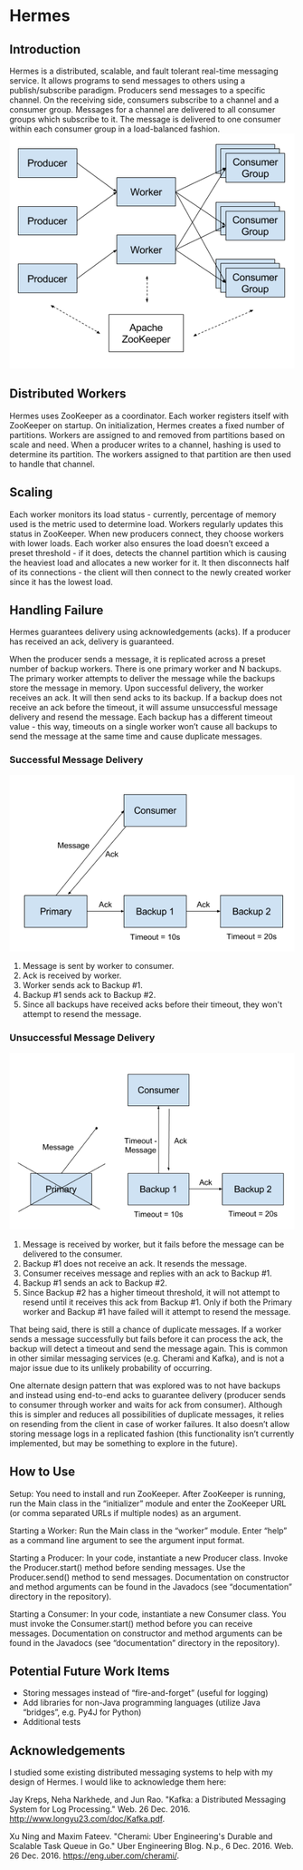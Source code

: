 # Hermes

## Introduction
Hermes is a distributed, scalable, and fault tolerant real-time messaging service. It allows programs to send messages to others using a publish/subscribe paradigm. Producers send messages to a specific channel. On the receiving side, consumers subscribe to a channel and a consumer group. Messages for a channel are delivered to all consumer groups which subscribe to it. The message is delivered to one consumer within each consumer group in a load-balanced fashion.
![alt tag](https://raw.githubusercontent.com/mark-g-y/hermes/master/documentation/img/architecture.png)

## Distributed Workers
Hermes uses ZooKeeper as a coordinator. Each worker registers itself with ZooKeeper on startup. On initialization, Hermes creates a fixed number of partitions. Workers are assigned to and removed from partitions based on scale and need. When a producer writes to a channel, hashing is used to determine its partition. The workers assigned to that partition are then used to handle that channel.

## Scaling
Each worker monitors its load status - currently, percentage of memory used is the metric used to determine load. Workers regularly updates this status in ZooKeeper. When new producers connect, they choose workers with lower loads. Each worker also ensures the load doesn’t exceed a preset threshold - if it does, detects the channel partition which is causing the heaviest load and allocates a new worker for it. It then disconnects half of its connections - the client will then connect to the newly created worker since it has the lowest load.

## Handling Failure
Hermes guarantees delivery using acknowledgements (acks). If a producer has received an ack, delivery is guaranteed. 

When the producer sends a message, it is replicated across a preset number of backup workers. There is one primary worker and N backups. The primary worker attempts to deliver the message while the backups store the message in memory. Upon successful delivery, the worker receives an ack. It will then send acks to its backup. If a backup does not receive an ack before the timeout, it will assume unsuccessful message delivery and resend the message. Each backup has a different timeout value - this way, timeouts on a single worker won’t cause all backups to send the message at the same time and cause duplicate messages.

### Successful Message Delivery
![alt tag](https://raw.githubusercontent.com/mark-g-y/hermes/master/documentation/img/success_send.png)

1. Message is sent by worker to consumer.
2. Ack is received by worker.
3. Worker sends ack to Backup #1.
4. Backup #1 sends ack to Backup #2.
5. Since all backups have received acks before their timeout, they won't attempt to resend the message.

### Unsuccessful Message Delivery
![alt tag](https://raw.githubusercontent.com/mark-g-y/hermes/master/documentation/img/unsuccess_send.png)

1. Message is received by worker, but it fails before the message can be delivered to the consumer.
2. Backup #1 does not receive an ack. It resends the message.
3. Consumer receives message and replies with an ack to Backup #1.
4. Backup #1 sends an ack to Backup #2.
5. Since Backup #2 has a higher timeout threshold, it will not attempt to resend until it receives this ack from Backup #1. Only if both the Primary worker and Backup #1 have failed will it attempt to resend the message.

That being said, there is still a chance of duplicate messages. If a worker sends a message successfully but fails before it can process the ack, the backup will detect a timeout and send the message again. This is common in other similar messaging services (e.g. Cherami and Kafka), and is not a major issue due to its unlikely probability of occurring.

One alternate design pattern that was explored was to not have backups and instead using end-to-end acks to guarantee delivery (producer sends to consumer through worker and waits for ack from consumer). Although this is simpler and reduces all possibilities of duplicate messages, it relies on resending from the client in case of worker failures. It also doesn’t allow storing message logs in a replicated fashion (this functionality isn’t currently implemented, but may be something to explore in the future).

## How to Use
Setup: You need to install and run ZooKeeper. After ZooKeeper is running, run the Main class in the “initializer” module and enter the ZooKeeper URL (or comma separated URLs if multiple nodes) as an argument.

Starting a Worker: Run the Main class in the “worker” module. Enter “help” as a command line argument to see the argument input format.

Starting a Producer: In your code, instantiate a new Producer class. Invoke the Producer.start() method before sending messages. Use the Producer.send() method to send messages. Documentation on constructor and method arguments can be found in the Javadocs (see “documentation” directory in the repository).

Starting a Consumer: In your code, instantiate a new Consumer class. You must invoke the Consumer.start() method before you can receive messages. Documentation on constructor and method arguments can be found in the Javadocs (see “documentation” directory in the repository).

## Potential Future Work Items
* Storing messages instead of “fire-and-forget” (useful for logging)
* Add libraries for non-Java programming languages (utilize Java “bridges”, e.g. Py4J for Python)
* Additional tests

## Acknowledgements
I studied some existing distributed messaging systems to help with my design of Hermes. I would like to acknowledge them here:

Jay Kreps, Neha Narkhede, and Jun Rao. "Kafka: a Distributed Messaging System for Log Processing." Web. 26 Dec. 2016. <http://www.longyu23.com/doc/Kafka.pdf>.

Xu Ning and Maxim Fateev. "Cherami: Uber Engineering's Durable and Scalable Task Queue in Go." Uber Engineering Blog. N.p., 6 Dec. 2016. Web. 26 Dec. 2016. <https://eng.uber.com/cherami/>.
